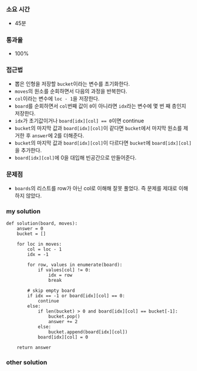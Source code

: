 ### 소요 시간
- 45분

### 통과율
- 100%

### 접근법
- 뽑은 인형을 저장할 `bucket`이라는 변수를 초기화한다.
- `moves`의 원소를 순회하면서 다음의 과정을 반복한다.
- `col`이라는 변수에 `loc - 1`을 저장한다.
- `board`를 순회하면서 `col`번째 값이 `0`이 아니라면 `idx`라는 변수에 몇 번 째 층인지 저장한다.
- `idx`가 초기값이거나 `board[idx][col] == 0`이면 continue
- `bucket`의 마지막 값과 `board[idx][col]`이 같다면 `bucket`에서 마지막 원소를 제거한 후 `answer`에 2를 더해준다.
- `bucket`의 마지막 값과 `board[idx][col]`이 다르다면 `bucket`에 `board[idx][col]`을 추가한다.
- `board[idx][col]`에 0을 대입해 빈공간으로 만들어준다.

### 문제점
- `boards`의 리스트를 row가 아닌 col로 이해해 잘못 풀었다. 즉 문제를 제대로 이해하지 않았다.

### my solution
```
def solution(board, moves):
    answer = 0
    bucket = []
    
    for loc in moves:
        col = loc - 1
        idx = -1
        
        for row, values in enumerate(board):
            if values[col] != 0:
                idx = row
                break
        
        # skip empty board
        if idx == -1 or board[idx][col] == 0:
            continue
        else:
            if len(bucket) > 0 and board[idx][col] == bucket[-1]:
                bucket.pop()
                answer += 2
            else:
                bucket.append(board[idx][col])
            board[idx][col] = 0
        
    return answer
```

### other solution